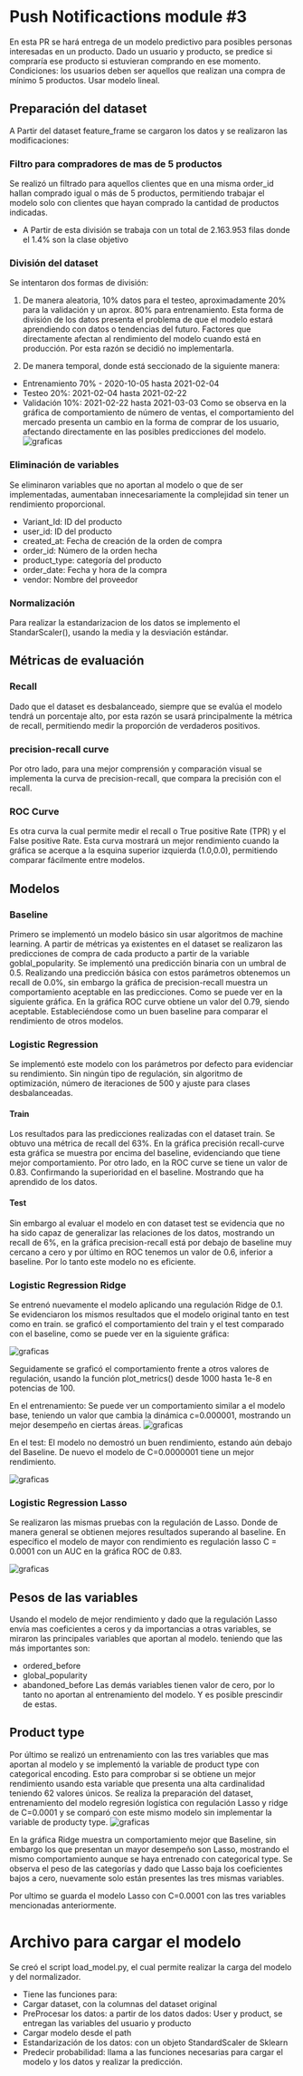 # Push Notificactions  module #3
En esta PR se hará entrega de un modelo predictivo para posibles personas interesadas en un producto. Dado un usuario y producto, se predice si compraría ese producto si estuvieran comprando en ese momento. Condiciones: los usuarios deben ser aquellos que realizan una compra de mínimo 5 productos. Usar modelo lineal.  


## Preparación del dataset
A Partir del dataset feature_frame se cargaron los datos y se realizaron las modificaciones:


### Filtro para compradores de mas de 5 productos
Se realizó un filtrado para aquellos clientes que en una misma order_id hallan comprado igual o más de 5 productos, permitiendo trabajar el modelo solo con clientes que hayan comprado la cantidad de productos indicadas.


* A Partir de esta división se trabaja con un total de 2.163.953 filas donde el 1.4% son la clase objetivo
### División del dataset
Se intentaron dos formas de división:
1. De manera aleatoria, 10% datos para el testeo, aproximadamente 20% para la validación y un aprox. 80% para entrenamiento.
    Esta forma de división de los datos presenta el problema de que el modelo estará aprendiendo con datos o tendencias del futuro. Factores que directamente afectan al rendimiento del modelo cuando está en producción. Por esta razón se decidió no implementarla.  


2. De manera temporal, donde está seccionado de la siguiente manera:
 * Entrenamiento 70% -   2020-10-05 hasta 2021-02-04
 * Testeo 20%: 2021-02-04 hasta 2021-02-22 
 * Validación 10%: 2021-02-22 hasta 2021-03-03
    Como se observa en la gráfica de comportamiento de número de ventas, el comportamiento del mercado presenta un cambio en la forma de comprar de los usuario, afectando directamente en las posibles predicciones del modelo.  
    ![graficas](https://github.com/MaickMos/zrive-ds/blob/686a77aed98b68f3ab4ad15dad5e737b30cef5ff/src/module_3/images/Image_1.png)


### Eliminación de variables
Se eliminaron variables que no aportan al modelo o que de ser implementadas, aumentaban innecesariamente la complejidad sin tener un rendimiento proporcional.
* Variant_Id: ID del producto
* user_id: ID del producto
* created_at: Fecha de creación de la orden de compra
* order_id: Número de la orden hecha
* product_type: categoría del producto
* order_date: Fecha y hora de la compra
* vendor: Nombre del proveedor


### Normalización
Para realizar la estandarizacion de los datos se implemento el StandarScaler(), usando la media y la desviación estándar.


## Métricas de evaluación
### Recall
Dado que el dataset es desbalanceado, siempre que se evalúa el modelo tendrá un porcentaje alto, por esta razón se usará principalmente la métrica de recall, permitiendo medir la proporción de verdaderos positivos.
### precision-recall curve
Por otro lado, para una mejor comprensión y comparación visual se implementa la curva de precision-recall, que compara la precisión con el recall.
### ROC Curve
Es otra curva la cual permite medir el recall o True positive Rate (TPR) y el False positive Rate. Esta curva mostrará un mejor rendimiento cuando la gráfica se acerque a la esquina superior izquierda (1.0,0.0), permitiendo comparar fácilmente entre modelos.


## Modelos
### Baseline
Primero se implementó un modelo básico sin usar algoritmos de machine learning. A partir de métricas ya existentes en el dataset se realizaron las predicciones de compra de cada producto a partir de la variable goblal_popularity. Se implementó una predicción binaria con un umbral de 0.5.
Realizando una predicción básica con estos parámetros obtenemos un recall de 0.0%, sin embargo la gráfica de precision-recall muestra un comportamiento aceptable en las predicciones. Como se puede ver en la siguiente gráfica. En la gráfica ROC curve obtiene un valor del 0.79, siendo aceptable. Estableciéndose como un buen baseline para comparar el rendimiento de otros modelos.
### Logistic Regression
Se implementó este modelo con los parámetros por defecto para evidenciar su rendimiento. Sin ningún tipo de regulación, sin algoritmo de optimización, número de iteraciones de 500 y ajuste para clases desbalanceadas.
#### Train
Los resultados para las predicciones realizadas con el dataset train. Se obtuvo una métrica de recall del 63%. En la gráfica precisión recall-curve esta gráfica se muestra por encima del baseline, evidenciando que tiene mejor comportamiento. Por otro lado, en la ROC curve se tiene un valor de 0.83. Confirmando la superioridad en el baseline. Mostrando que ha aprendido de los datos.
#### Test
Sin embargo al evaluar el modelo en con dataset test se evidencia que no ha sido capaz de generalizar las relaciones de los datos, mostrando un recall de 6%, en la gráfica precision-recall está por debajo de baseline muy cercano a cero y por último en ROC tenemos un valor de 0.6, inferior a baseline. Por lo tanto este modelo no es eficiente.




### Logistic Regression Ridge
Se entrenó nuevamente el modelo aplicando una regulación Ridge de 0.1. Se evidenciaron los mismos resultados que el modelo original tanto en test como en train. se graficó el comportamiento del train y el test comparado con el baseline, como se puede ver en la siguiente gráfica:


![graficas](https://github.com/MaickMos/zrive-ds/blob/686a77aed98b68f3ab4ad15dad5e737b30cef5ff/src/module_3/images/Image_2.png)  




Seguidamente se graficó el comportamiento frente a otros valores de regulación, usando la función plot_metrics() desde 1000 hasta 1e-8 en potencias de 100.


En el entrenamiento:
Se puede ver un comportamiento similar a el modelo base, teniendo un valor que cambia la dinámica c=0.000001, mostrando un mejor desempeño en ciertas áreas.
![graficas](https://github.com/MaickMos/zrive-ds/blob/686a77aed98b68f3ab4ad15dad5e737b30cef5ff/src/module_3/images/Image_3.png)  


En el test:
El modelo no demostró un buen rendimiento, estando aún debajo del Baseline. De nuevo el modelo de C=0.0000001 tiene un mejor rendimiento.


![graficas](https://github.com/MaickMos/zrive-ds/blob/686a77aed98b68f3ab4ad15dad5e737b30cef5ff/src/module_3/images/Image_4.png)  


### Logistic Regression Lasso
Se realizaron las mismas pruebas con la regulación de Lasso. Donde de manera general se obtienen mejores resultados superando al baseline. En específico el modelo de mayor con rendimiento es regulación lasso C = 0.0001 con un AUC en la gráfica ROC de 0.83.


![graficas](https://github.com/MaickMos/zrive-ds/blob/686a77aed98b68f3ab4ad15dad5e737b30cef5ff/src/module_3/images/Image_5.png)  


## Pesos de las variables
Usando el modelo de mejor rendimiento y dado que la regulación Lasso envía mas coeficientes a ceros y da importancias a otras variables, se miraron las principales variables que aportan al modelo. teniendo que las más importantes son:
* ordered_before
* global_popularity
* abandoned_before
Las demás variables tienen valor de cero, por lo tanto no aportan al entrenamiento del modelo. Y es posible prescindir de estas.


## Product type
Por último se realizó un entrenamiento con las tres variables que mas aportan al modelo y se implementó la variable de product type con categorical encoding. Esto para comprobar si se obtiene un mejor rendimiento usando esta variable que presenta una alta cardinalidad teniendo 62 valores únicos.
Se realiza la preparación del dataset, entrenamiento del modelo regresión logística con regulación Lasso y ridge de C=0.0001 y se comparó con este mismo modelo sin implementar la variable de producty type.
![graficas](https://github.com/MaickMos/zrive-ds/blob/686a77aed98b68f3ab4ad15dad5e737b30cef5ff/src/module_3/images/Image_6.png)  


En la gráfica Ridge muestra un comportamiento mejor que Baseline, sin embargo los que presentan un mayor desempeño son Lasso, mostrando el mismo comportamiento aunque se haya entrenado con categorical type. Se observa el peso de las categorías y dado que Lasso baja los coeficientes bajos a cero, nuevamente solo están presentes las tres mismas variables.


Por ultimo se guarda el modelo Lasso con C=0.0001 con las tres variables mencionadas anteriormente.


# Archivo para cargar el modelo
Se creó el script load_model.py, el cual permite realizar la carga del modelo y del normalizador.
* Tiene las funciones para:
* Cargar dataset, con la columnas del dataset original
* PreProcesar los datos: a partir de los datos dados: User y product, se entregan las variables del usuario y producto
* Cargar modelo desde el path
* Estandarización de los datos: con un objeto StandardScaler de Sklearn
* Predecir probabilidad: llama a las funciones necesarias para cargar el modelo y los datos y realizar la predicción.
